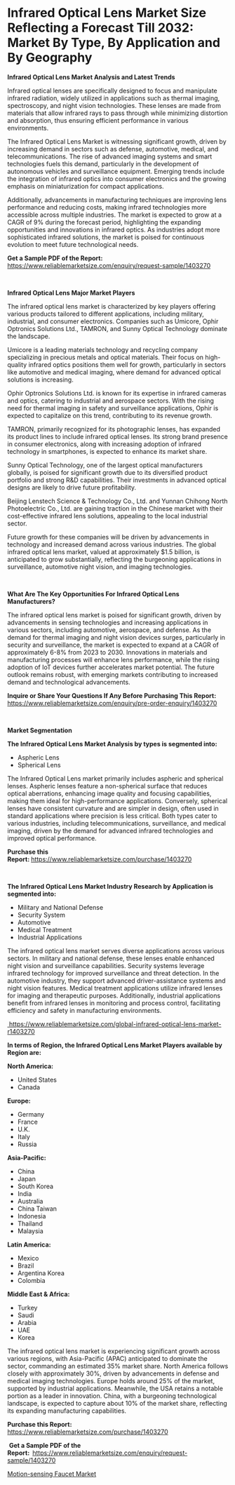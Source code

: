 <p><h1>Infrared Optical Lens Market Size Reflecting a Forecast Till 2032: Market By Type, By Application and By Geography</h1></p><p><strong>Infrared Optical Lens Market Analysis and Latest Trends</strong></p>
<p><p>Infrared optical lenses are specifically designed to focus and manipulate infrared radiation, widely utilized in applications such as thermal imaging, spectroscopy, and night vision technologies. These lenses are made from materials that allow infrared rays to pass through while minimizing distortion and absorption, thus ensuring efficient performance in various environments.</p><p>The Infrared Optical Lens Market is witnessing significant growth, driven by increasing demand in sectors such as defense, automotive, medical, and telecommunications. The rise of advanced imaging systems and smart technologies fuels this demand, particularly in the development of autonomous vehicles and surveillance equipment. Emerging trends include the integration of infrared optics into consumer electronics and the growing emphasis on miniaturization for compact applications.</p><p>Additionally, advancements in manufacturing techniques are improving lens performance and reducing costs, making infrared technologies more accessible across multiple industries. The market is expected to grow at a CAGR of 9% during the forecast period, highlighting the expanding opportunities and innovations in infrared optics. As industries adopt more sophisticated infrared solutions, the market is poised for continuous evolution to meet future technological needs.</p></p>
<p><strong>Get a Sample PDF of the Report:&nbsp;</strong> <a href="https://www.reliablemarketsize.com/enquiry/request-sample/1403270?utm_campaign=1833&utm_medium=2&utm_source=Github&utm_content=ia&utm_term=12012025&utm_id=infrared-optical-lens">https://www.reliablemarketsize.com/enquiry/request-sample/1403270</a></p>
<p>&nbsp;</p>
<p><strong>Infrared Optical Lens Major Market Players</strong></p>
<p><p>The infrared optical lens market is characterized by key players offering various products tailored to different applications, including military, industrial, and consumer electronics. Companies such as Umicore, Ophir Optronics Solutions Ltd., TAMRON, and Sunny Optical Technology dominate the landscape.</p><p>Umicore is a leading materials technology and recycling company specializing in precious metals and optical materials. Their focus on high-quality infrared optics positions them well for growth, particularly in sectors like automotive and medical imaging, where demand for advanced optical solutions is increasing. </p><p>Ophir Optronics Solutions Ltd. is known for its expertise in infrared cameras and optics, catering to industrial and aerospace sectors. With the rising need for thermal imaging in safety and surveillance applications, Ophir is expected to capitalize on this trend, contributing to its revenue growth.</p><p>TAMRON, primarily recognized for its photographic lenses, has expanded its product lines to include infrared optical lenses. Its strong brand presence in consumer electronics, along with increasing adoption of infrared technology in smartphones, is expected to enhance its market share.</p><p>Sunny Optical Technology, one of the largest optical manufacturers globally, is poised for significant growth due to its diversified product portfolio and strong R&D capabilities. Their investments in advanced optical designs are likely to drive future profitability.</p><p>Beijing Lenstech Science & Technology Co., Ltd. and Yunnan Chihong North Photoelectric Co., Ltd. are gaining traction in the Chinese market with their cost-effective infrared lens solutions, appealing to the local industrial sector.</p><p>Future growth for these companies will be driven by advancements in technology and increased demand across various industries. The global infrared optical lens market, valued at approximately $1.5 billion, is anticipated to grow substantially, reflecting the burgeoning applications in surveillance, automotive night vision, and imaging technologies.</p></p>
<p>&nbsp;</p>
<p><strong>What Are The Key Opportunities For Infrared Optical Lens Manufacturers?</strong></p>
<p><p>The infrared optical lens market is poised for significant growth, driven by advancements in sensing technologies and increasing applications in various sectors, including automotive, aerospace, and defense. As the demand for thermal imaging and night vision devices surges, particularly in security and surveillance, the market is expected to expand at a CAGR of approximately 6-8% from 2023 to 2030. Innovations in materials and manufacturing processes will enhance lens performance, while the rising adoption of IoT devices further accelerates market potential. The future outlook remains robust, with emerging markets contributing to increased demand and technological advancements.</p></p>
<p><strong>Inquire or Share Your Questions If Any Before Purchasing This Report:</strong> <a href="https://www.reliablemarketsize.com/enquiry/pre-order-enquiry/1403270?utm_campaign=1833&utm_medium=2&utm_source=Github&utm_content=ia&utm_term=12012025&utm_id=infrared-optical-lens">https://www.reliablemarketsize.com/enquiry/pre-order-enquiry/1403270</a></p>
<p>&nbsp;</p>
<p><strong>Market Segmentation</strong></p>
<p><strong>The Infrared Optical Lens Market Analysis by types is segmented into:</strong></p>
<p><ul><li>Aspheric Lens</li><li>Spherical Lens</li></ul></p>
<p><p>The Infrared Optical Lens market primarily includes aspheric and spherical lenses. Aspheric lenses feature a non-spherical surface that reduces optical aberrations, enhancing image quality and focusing capabilities, making them ideal for high-performance applications. Conversely, spherical lenses have consistent curvature and are simpler in design, often used in standard applications where precision is less critical. Both types cater to various industries, including telecommunications, surveillance, and medical imaging, driven by the demand for advanced infrared technologies and improved optical performance.</p></p>
<p><strong>Purchase this Report:&nbsp;</strong><a href="https://www.reliablemarketsize.com/purchase/1403270?utm_campaign=1833&utm_medium=2&utm_source=Github&utm_content=ia&utm_term=12012025&utm_id=infrared-optical-lens">https://www.reliablemarketsize.com/purchase/1403270</a></p>
<p>&nbsp;</p>
<p><strong>The Infrared Optical Lens Market Industry Research by Application is segmented into:</strong></p>
<p><ul><li>Military and National Defense</li><li>Security System</li><li>Automotive</li><li>Medical Treatment</li><li>Industrial Applications</li></ul></p>
<p><p>The infrared optical lens market serves diverse applications across various sectors. In military and national defense, these lenses enable enhanced night vision and surveillance capabilities. Security systems leverage infrared technology for improved surveillance and threat detection. In the automotive industry, they support advanced driver-assistance systems and night vision features. Medical treatment applications utilize infrared lenses for imaging and therapeutic purposes. Additionally, industrial applications benefit from infrared lenses in monitoring and process control, facilitating efficiency and safety in manufacturing environments.</p></p>
<p><a href="https://www.reliablemarketsize.com/global-infrared-optical-lens-market-r1403270?utm_campaign=1833&utm_medium=2&utm_source=Github&utm_content=ia&utm_term=12012025&utm_id=infrared-optical-lens">&nbsp;https://www.reliablemarketsize.com/global-infrared-optical-lens-market-r1403270</a></p>
<p><strong>In terms of Region, the Infrared Optical Lens Market Players available by Region are:</strong></p>
<p>
    <p> <strong> North America: </strong>
        <ul>
            <li>United States</li>
            <li>Canada</li>
        </ul>
        </p> 
    <p> <strong> Europe: </strong>
        <ul>
            <li>Germany</li>
            <li>France</li>
            <li>U.K.</li>
            <li>Italy</li>
            <li>Russia</li>
        </ul>
        </p> 
    <p> <strong> Asia-Pacific: </strong>
        <ul>
            <li>China</li>
            <li>Japan</li>
            <li>South Korea</li>
            <li>India</li>
            <li>Australia</li>
            <li>China Taiwan</li>
            <li>Indonesia</li>
            <li>Thailand</li>
            <li>Malaysia</li>
        </ul>
        </p> 
    <p> <strong> Latin America: </strong>
        <ul>
            <li>Mexico</li>
            <li>Brazil</li>
            <li>Argentina Korea</li>
            <li>Colombia</li>
        </ul>
        </p> 
    <p> <strong> Middle East & Africa: </strong>
        <ul>
            <li>Turkey</li>
            <li>Saudi</li>
            <li>Arabia</li>
            <li>UAE</li>
            <li>Korea</li>
        </ul>
    </p>
    </p>
<p><p>The infrared optical lens market is experiencing significant growth across various regions, with Asia-Pacific (APAC) anticipated to dominate the sector, commanding an estimated 35% market share. North America follows closely with approximately 30%, driven by advancements in defense and medical imaging technologies. Europe holds around 25% of the market, supported by industrial applications. Meanwhile, the USA retains a notable portion as a leader in innovation. China, with a burgeoning technological landscape, is expected to capture about 10% of the market share, reflecting its expanding manufacturing capabilities.</p></p>
<p><strong>Purchase this Report: </strong><a href="https://www.reliablemarketsize.com/purchase/1403270?utm_campaign=1833&utm_medium=2&utm_source=Github&utm_content=ia&utm_term=12012025&utm_id=infrared-optical-lens">https://www.reliablemarketsize.com/purchase/1403270</a></p>
<p>&nbsp;<strong>Get a Sample PDF of the Report:&nbsp;&nbsp;</strong><a href="https://www.reliablemarketsize.com/enquiry/request-sample/1403270?utm_campaign=1833&utm_medium=2&utm_source=Github&utm_content=ia&utm_term=12012025&utm_id=infrared-optical-lens">https://www.reliablemarketsize.com/enquiry/request-sample/1403270</a></p>
<p><strong></strong></p>
<p><p><a href="https://github.com/FassouRP/Market-Research-Report-List-6/blob/main/motion-sensing-faucet-market.md?utm_campaign=1833&utm_medium=2&utm_source=Github&utm_content=ia&utm_term=12012025&utm_id=infrared-optical-lens">Motion-sensing Faucet Market</a></p></p>